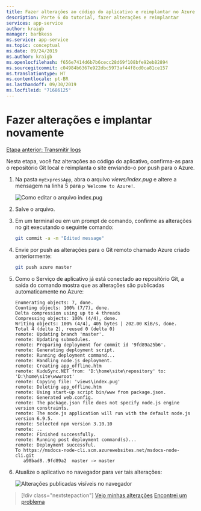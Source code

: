 ```yaml
---
title: Fazer alterações ao código do aplicativo e reimplantar no Azure
description: Parte 6 do tutorial, fazer alterações e reimplantar
services: app-service
author: kraigb
manager: barbkess
ms.service: app-service
ms.topic: conceptual
ms.date: 09/24/2019
ms.author: kraigb
ms.openlocfilehash: f656e7414d6b7b6cecc28d69f108bfe92eb82894
ms.sourcegitcommit: c04984b6367e922dbc5973af44f8cd0ca81ce157
ms.translationtype: HT
ms.contentlocale: pt-BR
ms.lasthandoff: 09/30/2019
ms.locfileid: "71686125"
---
```

# <a name="make-changes-and-redeploy"></a>Fazer alterações e implantar novamente

[Etapa anterior: Transmitir logs](tutorial-vscode-azure-cli-node-05.md)

Nesta etapa, você faz alterações ao código do aplicativo, confirma-as para o repositório Git local e reimplanta o site enviando-o por push para o Azure.

1. Na pasta `myExpressApp`, abra o arquivo *views/index.pug* e altere a mensagem na linha 5 para `p Welcome to Azure!`.

    ![Como editar o arquivo index.pug](media/azure-cli/editpugfile.png)

1. Salve o arquivo.

1. Em um terminal ou em um prompt de comando, confirme as alterações no git executando o seguinte comando:

    ```bash
    git commit -a -m "Edited message"
    ```

1. Envie por push as alterações para o Git remoto chamado Azure criado anteriormente:

    ```bash
    git push azure master
    ```

1. Como o Serviço de aplicativo já está conectado ao repositório Git, a saída do comando mostra que as alterações são publicadas automaticamente no Azure: 

    ```output
    Enumerating objects: 7, done.
    Counting objects: 100% (7/7), done.
    Delta compression using up to 4 threads
    Compressing objects: 100% (4/4), done.
    Writing objects: 100% (4/4), 405 bytes | 202.00 KiB/s, done.
    Total 4 (delta 2), reused 0 (delta 0)
    remote: Updating branch 'master'.
    remote: Updating submodules.
    remote: Preparing deployment for commit id '9fd89a25b6'.
    remote: Generating deployment script.
    remote: Running deployment command...
    remote: Handling node.js deployment.
    remote: Creating app_offline.htm
    remote: KuduSync.NET from: 'D:\home\site\repository' to: 'D:\home\site\wwwroot'
    remote: Copying file: 'views\index.pug'
    remote: Deleting app_offline.htm
    remote: Using start-up script bin/www from package.json.
    remote: Generated web.config.
    remote: The package.json file does not specify node.js engine version constraints.
    remote: The node.js application will run with the default node.js version 6.9.5.
    remote: Selected npm version 3.10.10
    remote: ..
    remote: Finished successfully.
    remote: Running post deployment command(s)...
    remote: Deployment successful.
    To https://msdocs-node-cli.scm.azurewebsites.net/msdocs-node-cli.git
       a98bad8..9fd89a2  master -> master
    ```

1. Atualize o aplicativo no navegador para ver tais alterações:

    ![Alterações publicadas visíveis no navegador](media/azure-cli/remote-app-changes.png)

> [!div class="nextstepaction"]
> [Vejo minhas alterações](tutorial-vscode-azure-cli-node-07.md) [Encontrei um problema](https://www.research.net/r/PWZWZ52?tutorial=node-deployment&step=publishing-changes)
